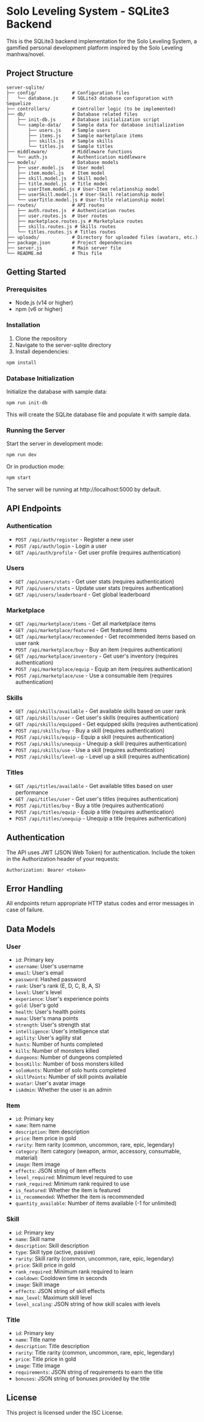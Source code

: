 # Solo Leveling System - SQLite3 Backend

This is the SQLite3 backend implementation for the Solo Leveling System, a gamified personal development platform inspired by the Solo Leveling manhwa/novel.

## Project Structure

```
server-sqlite/
├── config/             # Configuration files
│   └── database.js     # SQLite3 database configuration with Sequelize
├── controllers/        # Controller logic (to be implemented)
├── db/                 # Database related files
│   ├── init-db.js      # Database initialization script
│   └── sample-data/    # Sample data for database initialization
│       ├── users.js    # Sample users
│       ├── items.js    # Sample marketplace items
│       ├── skills.js   # Sample skills
│       └── titles.js   # Sample titles
├── middleware/         # Middleware functions
│   └── auth.js         # Authentication middleware
├── models/             # Database models
│   ├── user.model.js   # User model
│   ├── item.model.js   # Item model
│   ├── skill.model.js  # Skill model
│   ├── title.model.js  # Title model
│   ├── userItem.model.js # User-Item relationship model
│   ├── userSkill.model.js # User-Skill relationship model
│   └── userTitle.model.js # User-Title relationship model
├── routes/             # API routes
│   ├── auth.routes.js  # Authentication routes
│   ├── user.routes.js  # User routes
│   ├── marketplace.routes.js # Marketplace routes
│   ├── skills.routes.js # Skills routes
│   └── titles.routes.js # Titles routes
├── uploads/            # Directory for uploaded files (avatars, etc.)
├── package.json        # Project dependencies
├── server.js           # Main server file
└── README.md           # This file
```

## Getting Started

### Prerequisites

- Node.js (v14 or higher)
- npm (v6 or higher)

### Installation

1. Clone the repository
2. Navigate to the server-sqlite directory
3. Install dependencies:

```bash
npm install
```

### Database Initialization

Initialize the database with sample data:

```bash
npm run init-db
```

This will create the SQLite database file and populate it with sample data.

### Running the Server

Start the server in development mode:

```bash
npm run dev
```

Or in production mode:

```bash
npm start
```

The server will be running at http://localhost:5000 by default.

## API Endpoints

### Authentication

- `POST /api/auth/register` - Register a new user
- `POST /api/auth/login` - Login a user
- `GET /api/auth/profile` - Get user profile (requires authentication)

### Users

- `GET /api/users/stats` - Get user stats (requires authentication)
- `PUT /api/users/stats` - Update user stats (requires authentication)
- `GET /api/users/leaderboard` - Get global leaderboard

### Marketplace

- `GET /api/marketplace/items` - Get all marketplace items
- `GET /api/marketplace/featured` - Get featured items
- `GET /api/marketplace/recommended` - Get recommended items based on user rank
- `POST /api/marketplace/buy` - Buy an item (requires authentication)
- `GET /api/marketplace/inventory` - Get user's inventory (requires authentication)
- `POST /api/marketplace/equip` - Equip an item (requires authentication)
- `POST /api/marketplace/use` - Use a consumable item (requires authentication)

### Skills

- `GET /api/skills/available` - Get available skills based on user rank
- `GET /api/skills/user` - Get user's skills (requires authentication)
- `GET /api/skills/equipped` - Get equipped skills (requires authentication)
- `POST /api/skills/buy` - Buy a skill (requires authentication)
- `POST /api/skills/equip` - Equip a skill (requires authentication)
- `POST /api/skills/unequip` - Unequip a skill (requires authentication)
- `POST /api/skills/use` - Use a skill (requires authentication)
- `POST /api/skills/level-up` - Level up a skill (requires authentication)

### Titles

- `GET /api/titles/available` - Get available titles based on user performance
- `GET /api/titles/user` - Get user's titles (requires authentication)
- `POST /api/titles/buy` - Buy a title (requires authentication)
- `POST /api/titles/equip` - Equip a title (requires authentication)
- `POST /api/titles/unequip` - Unequip a title (requires authentication)

## Authentication

The API uses JWT (JSON Web Token) for authentication. Include the token in the Authorization header of your requests:

```
Authorization: Bearer <token>
```

## Error Handling

All endpoints return appropriate HTTP status codes and error messages in case of failure.

## Data Models

### User

- `id`: Primary key
- `username`: User's username
- `email`: User's email
- `password`: Hashed password
- `rank`: User's rank (E, D, C, B, A, S)
- `level`: User's level
- `experience`: User's experience points
- `gold`: User's gold
- `health`: User's health points
- `mana`: User's mana points
- `strength`: User's strength stat
- `intelligence`: User's intelligence stat
- `agility`: User's agility stat
- `hunts`: Number of hunts completed
- `kills`: Number of monsters killed
- `dungeons`: Number of dungeons completed
- `bossKills`: Number of boss monsters killed
- `soloHunts`: Number of solo hunts completed
- `skillPoints`: Number of skill points available
- `avatar`: User's avatar image
- `isAdmin`: Whether the user is an admin

### Item

- `id`: Primary key
- `name`: Item name
- `description`: Item description
- `price`: Item price in gold
- `rarity`: Item rarity (common, uncommon, rare, epic, legendary)
- `category`: Item category (weapon, armor, accessory, consumable, material)
- `image`: Item image
- `effects`: JSON string of item effects
- `level_required`: Minimum level required to use
- `rank_required`: Minimum rank required to use
- `is_featured`: Whether the item is featured
- `is_recommended`: Whether the item is recommended
- `quantity_available`: Number of items available (-1 for unlimited)

### Skill

- `id`: Primary key
- `name`: Skill name
- `description`: Skill description
- `type`: Skill type (active, passive)
- `rarity`: Skill rarity (common, uncommon, rare, epic, legendary)
- `price`: Skill price in gold
- `rank_required`: Minimum rank required to learn
- `cooldown`: Cooldown time in seconds
- `image`: Skill image
- `effects`: JSON string of skill effects
- `max_level`: Maximum skill level
- `level_scaling`: JSON string of how skill scales with levels

### Title

- `id`: Primary key
- `name`: Title name
- `description`: Title description
- `rarity`: Title rarity (common, uncommon, rare, epic, legendary)
- `price`: Title price in gold
- `image`: Title image
- `requirements`: JSON string of requirements to earn the title
- `bonuses`: JSON string of bonuses provided by the title

## License

This project is licensed under the ISC License.
